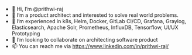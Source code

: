 - 👋 Hi, I’m @prithwi-raj
- 👀 I’m a product architect and interested to solve real world problems. 
- 🌱 I’m experienced in k8s, Helm, Docker, GitLab CI/CD, Grafana, Graylog, Elasticsearch, Apache Solr, Prometheus, InfluxDB, Tensorflow, UI/UX Prototyping
- 💞️ I’m looking to collaborate on architecting software product
- 📫 You can reach me via https://www.linkedin.com/in/prithwi-raj/

<!---
prithwi-raj/prithwi-raj is a ✨ special ✨ repository because its `README.md` (this file) appears on your GitHub profile.
You can click the Preview link to take a look at your changes.
--->
